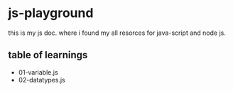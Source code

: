 
# js-playground

this is my js doc. where i found my all resorces for java-script and node js.


## table of learnings

- 01-variable.js
- 02-datatypes.js